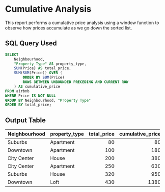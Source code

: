 #  Cumulative Analysis

This report performs a cumulative price analysis using a window function to observe how prices accumulate as we go down the sorted list.

## SQL Query Used

```sql
SELECT 
    Neighbourhood,
    "Property Type" AS property_type,
    SUM(Price) AS total_price,
    SUM(SUM(Price)) OVER (
        ORDER BY SUM(Price) 
        ROWS BETWEEN UNBOUNDED PRECEDING AND CURRENT ROW
    ) AS cumulative_price
FROM airbnb
WHERE Price IS NOT NULL
GROUP BY Neighbourhood, "Property Type"
ORDER BY total_price;
```

## Output Table

| Neighbourhood   | property_type   |   total_price |   cumulative_price |
|:----------------|:----------------|--------------:|-------------------:|
| Suburbs         | Apartment       |            80 |                 80 |
| Downtown        | Apartment       |           100 |                180 |
| City Center     | House           |           200 |                380 |
| City Center     | Apartment       |           250 |                630 |
| Suburbs         | House           |           320 |                950 |
| Downtown        | Loft            |           430 |               1380 |
